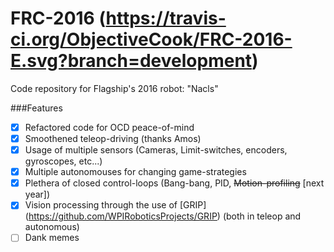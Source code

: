 FRC-2016 (https://travis-ci.org/ObjectiveCook/FRC-2016-E.svg?branch=development)
=========
Code repository for Flagship's 2016 robot: "Nacls"

###Features
- [x] Refactored code for OCD peace-of-mind
- [x] Smoothened teleop-driving (thanks Amos)
- [x] Usage of multiple sensors (Cameras, Limit-switches, encoders, gyroscopes, etc...)
- [x] Multiple autonomouses for changing game-strategies
- [x] Plethera of closed control-loops (Bang-bang, PID, ~~Motion-profiling~~ [next year])
- [x] Vision processing through the use of [GRIP] (https://github.com/WPIRoboticsProjects/GRIP) (both in teleop and autonomous)
- [ ] Dank memes
